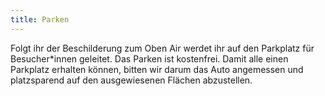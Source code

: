 ```yaml
---
title: Parken
---
```

Folgt ihr der Beschilderung zum Oben Air werdet ihr auf den Parkplatz für Besucher*innen geleitet. Das Parken ist kostenfrei. Damit alle einen Parkplatz erhalten können, bitten wir darum das Auto angemessen und platzsparend auf den ausgewiesenen Flächen abzustellen.